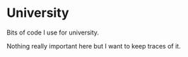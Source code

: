 # University

Bits of code I use for university.

Nothing really important here but I want to keep traces of it.
